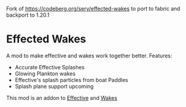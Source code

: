 Fork of https://codeberg.org/sery/effected-wakes to port to fabric and backport to 1.20.1

# Effected Wakes
A mod to make effective and wakes work together better.
Features:
- Accurate Effective Splashes
- Glowing Plankton wakes
- Effective's splash particles from boat Paddles
- Splash plane support upcoming

This mod is an addon to [Effective](https://modrinth.com/mod/effective) and [Wakes](https://modrinth.com/mod/wakes)
